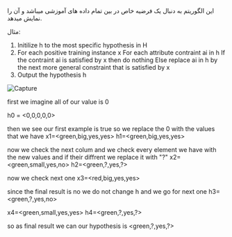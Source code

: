 این الگوریتم به دنبال یک فرضیه خاص در بین تمام داده های آموزشی میباشد و آن را نمایش میدهد.

مثال:

1. Initilize h to the most specific hypothesis in H
2. For each positive training instance x
For each attribute contraint ai in h
If the contraint ai is satisfied by x
then do nothing
Else
replace ai in h by the next more general constraint that is satisfied by x
3. Output the hypothesis h

![Capture](https://user-images.githubusercontent.com/94211519/144725826-f75c3750-e7ea-464f-8a8e-9bcecd5c5724.PNG)


first we imagine all of our value is 0

h0 = <0,0,0,0,0>

then we see our first example is true so we replace the 0 with the values that we have
x1=<green,big,yes,yes>
h1=<green,big,yes,yes>

now we check the next colum and we check every element we have with the new values and if their diffrent we replace it with "?"
x2=<green,small,yes,no>
h2=<green,?,yes,?>

now we check next one
x3=<red,big,yes,yes>

since the final result is no we do not change h and we go for next one
h3=<green,?,yes,no>

x4=<green,small,yes,yes>
h4=<green,?,yes,?>

so as final result we can our hypothesis  is <green,?,yes,?>
